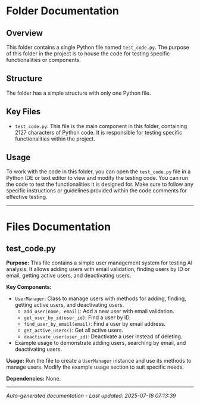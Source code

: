# Folder Documentation

## Overview
This folder contains a single Python file named `test_code.py`. The purpose of this folder in the project is to house the code for testing specific functionalities or components.

## Structure
The folder has a simple structure with only one Python file.

## Key Files
- `test_code.py`: This file is the main component in this folder, containing 2127 characters of Python code. It is responsible for testing specific functionalities within the project.

## Usage
To work with the code in this folder, you can open the `test_code.py` file in a Python IDE or text editor to view and modify the testing code. You can run the code to test the functionalities it is designed for. Make sure to follow any specific instructions or guidelines provided within the code comments for effective testing.

---

# Files Documentation

## test_code.py

**Purpose:** This file contains a simple user management system for testing AI analysis. It allows adding users with email validation, finding users by ID or email, getting active users, and deactivating users.

**Key Components:**
- `UserManager`: Class to manage users with methods for adding, finding, getting active users, and deactivating users.
  - `add_user(name, email)`: Add a new user with email validation.
  - `get_user_by_id(user_id)`: Find a user by ID.
  - `find_user_by_email(email)`: Find a user by email address.
  - `get_active_users()`: Get all active users.
  - `deactivate_user(user_id)`: Deactivate a user instead of deleting.
- Example usage to demonstrate adding users, searching by email, and deactivating users.

**Usage:** Run the file to create a `UserManager` instance and use its methods to manage users. Modify the example usage section to suit specific needs.

**Dependencies:** None.

---
*Auto-generated documentation - Last updated: 2025-07-18 07:13:39*
